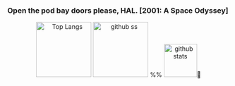 ### Open the pod bay doors please, HAL.     [2001: A Space Odyssey]


<p align="center">    
   <img alt="Top Langs" height="125px" src="https://github-readme-stats.vercel.app/api/top-langs/?username=yu5uke-1024&show_icons=true&theme=tokyonight&hide=jupyter%20notebook" />
   <img alt="github ss" height="125px" src="http://github-readme-streak-stats.herokuapp.com?user=yu5uke-1024&theme=tokyonight" />
%%   <img alt="github stats" height="75px" src="https://github-readme-stats.vercel.app/api?username=yu5uke-1024&theme=tokyonight&show_icons=true" />
</p>
